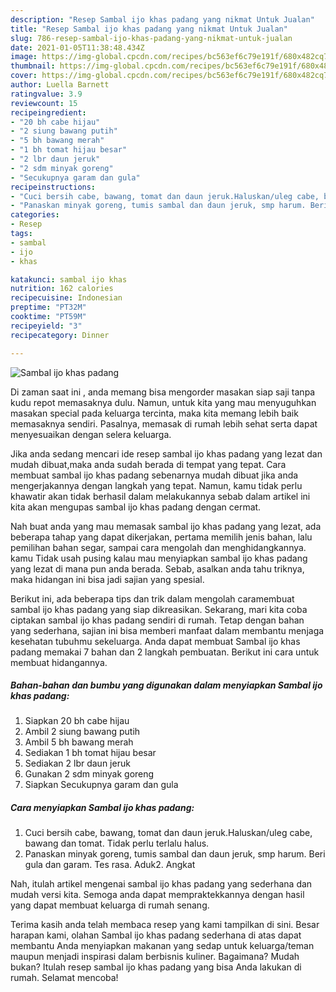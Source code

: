 ```yaml
---
description: "Resep Sambal ijo khas padang yang nikmat Untuk Jualan"
title: "Resep Sambal ijo khas padang yang nikmat Untuk Jualan"
slug: 786-resep-sambal-ijo-khas-padang-yang-nikmat-untuk-jualan
date: 2021-01-05T11:38:48.434Z
image: https://img-global.cpcdn.com/recipes/bc563ef6c79e191f/680x482cq70/sambal-ijo-khas-padang-foto-resep-utama.jpg
thumbnail: https://img-global.cpcdn.com/recipes/bc563ef6c79e191f/680x482cq70/sambal-ijo-khas-padang-foto-resep-utama.jpg
cover: https://img-global.cpcdn.com/recipes/bc563ef6c79e191f/680x482cq70/sambal-ijo-khas-padang-foto-resep-utama.jpg
author: Luella Barnett
ratingvalue: 3.9
reviewcount: 15
recipeingredient:
- "20 bh cabe hijau"
- "2 siung bawang putih"
- "5 bh bawang merah"
- "1 bh tomat hijau besar"
- "2 lbr daun jeruk"
- "2 sdm minyak goreng"
- "Secukupnya garam dan gula"
recipeinstructions:
- "Cuci bersih cabe, bawang, tomat dan daun jeruk.Haluskan/uleg cabe, bawang dan tomat. Tidak perlu terlalu halus."
- "Panaskan minyak goreng, tumis sambal dan daun jeruk, smp harum. Beri gula dan garam. Tes rasa. Aduk2. Angkat"
categories:
- Resep
tags:
- sambal
- ijo
- khas

katakunci: sambal ijo khas 
nutrition: 162 calories
recipecuisine: Indonesian
preptime: "PT32M"
cooktime: "PT59M"
recipeyield: "3"
recipecategory: Dinner

---
```



![Sambal ijo khas padang](https://img-global.cpcdn.com/recipes/bc563ef6c79e191f/680x482cq70/sambal-ijo-khas-padang-foto-resep-utama.jpg)

Di zaman  saat ini , anda memang bisa mengorder masakan siap saji tanpa kudu repot memasaknya dulu. Namun, untuk kita yang mau menyuguhkan masakan special pada keluarga tercinta, maka kita memang lebih baik memasaknya sendiri. Pasalnya, memasak di rumah lebih sehat serta dapat menyesuaikan dengan selera keluarga.

Jika anda sedang mencari ide resep sambal ijo khas padang yang lezat dan mudah dibuat,maka anda sudah berada di tempat yang tepat. Cara membuat sambal ijo khas padang  sebenarnya mudah dibuat jika anda mengerjakannya dengan langkah yang tepat. Namun, kamu tidak perlu khawatir akan tidak berhasil dalam melakukannya 
sebab dalam artikel ini kita akan mengupas sambal ijo khas padang dengan cermat.  



Nah buat anda yang mau memasak sambal ijo khas padang yang lezat, ada beberapa tahap yang dapat dikerjakan, pertama memilih jenis bahan, lalu pemilihan bahan segar, sampai cara mengolah dan menghidangkannya. kamu Tidak usah pusing kalau mau menyiapkan sambal ijo khas padang yang lezat di mana pun anda berada. Sebab, asalkan anda  tahu triknya, maka hidangan ini bisa jadi sajian yang spesial.

Berikut ini, ada beberapa tips dan trik dalam mengolah caramembuat sambal ijo khas padang yang siap dikreasikan. Sekarang, mari kita coba ciptakan sambal ijo khas padang sendiri di rumah. Tetap dengan bahan yang sederhana, sajian ini bisa memberi manfaat dalam membantu menjaga kesehatan tubuhmu sekeluarga. Anda dapat membuat Sambal ijo khas padang memakai 7 bahan dan 2 langkah pembuatan. Berikut ini cara untuk membuat hidangannya.

<!--inarticleads1-->

##### Bahan-bahan dan bumbu yang digunakan dalam menyiapkan Sambal ijo khas padang:

1. Siapkan 20 bh cabe hijau
1. Ambil 2 siung bawang putih
1. Ambil 5 bh bawang merah
1. Sediakan 1 bh tomat hijau besar
1. Sediakan 2 lbr daun jeruk
1. Gunakan 2 sdm minyak goreng
1. Siapkan Secukupnya garam dan gula




<!--inarticleads2-->

##### Cara menyiapkan Sambal ijo khas padang:

1. Cuci bersih cabe, bawang, tomat dan daun jeruk.Haluskan/uleg cabe, bawang dan tomat. Tidak perlu terlalu halus.
1. Panaskan minyak goreng, tumis sambal dan daun jeruk, smp harum. Beri gula dan garam. Tes rasa. Aduk2. Angkat




Nah, itulah artikel mengenai  sambal ijo khas padang  yang sederhana dan mudah versi kita. Semoga anda dapat mempraktekkannya dengan hasil yang dapat membuat keluarga di rumah senang. 

Terima kasih anda telah membaca resep yang kami tampilkan di sini. Besar harapan kami, olahan  Sambal ijo khas padang sederhana di atas dapat membantu Anda menyiapkan makanan yang sedap untuk keluarga/teman maupun menjadi inspirasi dalam berbisnis kuliner. Bagaimana? Mudah bukan? Itulah resep sambal ijo khas padang yang bisa Anda lakukan di rumah. Selamat mencoba!

